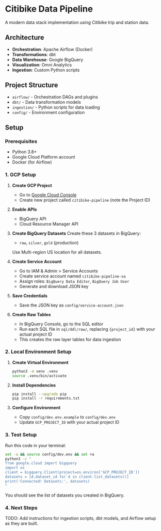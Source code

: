 # Citibike Data Pipeline

A modern data stack implementation using Citibike trip and station data.

## Architecture

- **Orchestration**: Apache Airflow (Docker)
- **Transformations**: dbt
- **Data Warehouse**: Google BigQuery
- **Visualization**: Omni Analytics
- **Ingestion**: Custom Python scripts

## Project Structure

- `airflow/` - Orchestration DAGs and plugins
- `dbt/` - Data transformation models
- `ingestion/` - Python scripts for data loading
- `config/` - Environment configuration

## Setup

### Prerequisites

- Python 3.8+
- Google Cloud Platform account
- Docker (for Airflow)

### 1. GCP Setup

1. **Create GCP Project**
   - Go to [Google Cloud Console](https://console.cloud.google.com)
   - Create new project called `citibike-pipeline` (note the Project ID)

2. **Enable APIs**
   - BigQuery API
   - Cloud Resource Manager API

3. **Create BigQuery Datasets**
   Create these 3 datasets in BigQuery:
   - `raw`, `silver`, `gold` (production)
   
   Use Multi-region US location for all datasets.

4. **Create Service Account**
   - Go to IAM & Admin > Service Accounts
   - Create service account named `citibike-pipeline-sa`
   - Assign roles: `BigQuery Data Editor`, `BigQuery Job User`
   - Generate and download JSON key

5. **Save Credentials**
   - Save the JSON key as `config/service-account.json`

6. **Create Raw Tables**
   - In BigQuery Console, go to the SQL editor
   - Run each SQL file in `sql/ddl/raw/`, replacing `{project_id}` with your actual project ID
   - This creates the raw layer tables for data ingestion 

### 2. Local Environment Setup

1. **Create Virtual Environment**
   ```bash
   python3 -m venv .venv
   source .venv/bin/activate
   ```

2. **Install Dependencies**
   ```bash
   pip install --upgrade pip
   pip install -r requirements.txt
   ```

3. **Configure Environment**
   - Copy `config/dev.env.example` to `config/dev.env`
   - Update `GCP_PROJECT_ID` with your actual project ID

### 3. Test Setup
   Run this code in your terminal:
   ```bash
   set -a && source config/dev.env && set +a
   python3 -c "
   from google.cloud import bigquery
   import os
   client = bigquery.Client(project=os.environ['GCP_PROJECT_ID'])
   datasets = [d.dataset_id for d in client.list_datasets()]
   print('Connected! Datasets:', datasets)
   "
   ```
   You should see the list of datasets you created in BigQuery.

### 4. Next Steps
TODO: Add instructions for ingestion scripts, dbt models, and Airflow setup as they are built.

